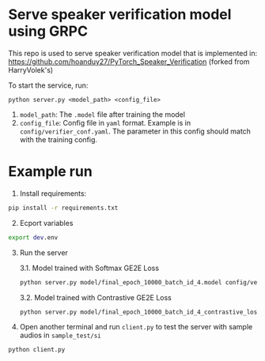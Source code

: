 # Serve speaker verification model using GRPC
This repo is used to serve speaker verification model that is implemented in: https://github.com/hoanduy27/PyTorch_Speaker_Verification (forked from HarryVolek's)

To start the service, run:
```
python server.py <model_path> <config_file>
```

1. `model_path`: The `.model` file after training the model
2. `config_file`: Config file in `yaml` format. Example is in `config/verifier_conf.yaml`. The parameter in this config should match with the training config.

# Example run
1. Install requirements: 
```sh
pip install -r requirements.txt
```
2. Ecport variables
```sh
export dev.env
```
3. Run the server

    3.1. Model trained with Softmax GE2E Loss
    ```sh
    python server.py model/final_epoch_10000_batch_id_4.model config/verifier_config.yaml
    ```

    3.2. Model trained with Contrastive GE2E Loss
    ```sh
    python server.py model/final_epoch_10000_batch_id_4_contrastive_loss.model config/verifier_config.yaml
    ```

4. Open another terminal and run `client.py` to test the server with sample audios in `sample_test/si`
```sh
python client.py
```